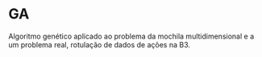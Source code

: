 # GA
Algoritmo genético aplicado ao problema da mochila multidimensional e a um problema real, rotulação de dados de ações na B3.
